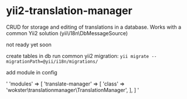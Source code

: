 # yii2-translation-manager
CRUD for storage and editing of translations in a database. Works with a common Yii2 solution (yii\i18n\DbMessageSource)

not ready yet
soon

create tables in db
run common yii2 migration:
`yii migrate --migrationPath=@yii/i18n/migrations/`

add module in config

'
'modules' => [
'translate-manager' => [
'class' => 'wokster\translationmanager\TranslationManager',
],
]
'
